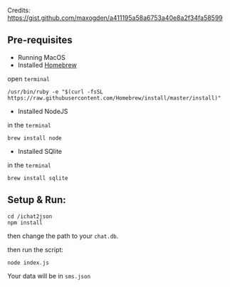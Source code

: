 
Credits: https://gist.github.com/maxogden/a411195a58a6753a40e8a2f34fa58599

## Pre-requisites

* Running MacOS
* Installed [Homebrew](https://brew.sh/)

open `terminal`
```
/usr/bin/ruby -e "$(curl -fsSL https://raw.githubusercontent.com/Homebrew/install/master/install)"
```

* Installed NodeJS

in the `terminal`
```
brew install node
```

* Installed SQlite

in the `terminal`
```
brew install sqlite
```


## Setup & Run:

```
cd /ichat2json
npm install
```

then change the path to your `chat.db`.

then run the script:

```
node index.js
```

Your data will be in `sms.json`